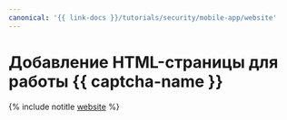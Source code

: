 ```yaml
---
canonical: '{{ link-docs }}/tutorials/security/mobile-app/website'
---
```


# Добавление HTML-страницы для работы {{ captcha-name }}

{% include notitle [website](../../../_tutorials/security/website.md) %}